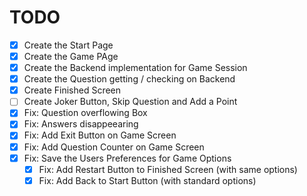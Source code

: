 # TODO

- [x] Create the Start Page
- [x] Create the Game PAge
- [x] Create the Backend implementation for Game Session
- [x] Create the Question getting / checking on Backend
- [x] Create Finished Screen
- [ ] Create Joker Button, Skip Question and Add a Point
- [x] Fix: Question overflowing Box
- [x] Fix: Answers disappeearing
- [x] Fix: Add Exit Button on Game Screen
- [x] Fix: Add Question Counter on Game Screen
- [x] Fix: Save the Users Preferences for Game Options
  - [x] Fix: Add Restart Button to Finished Screen (with same options)
  - [x] Fix: Add Back to Start Button (with standard options)
